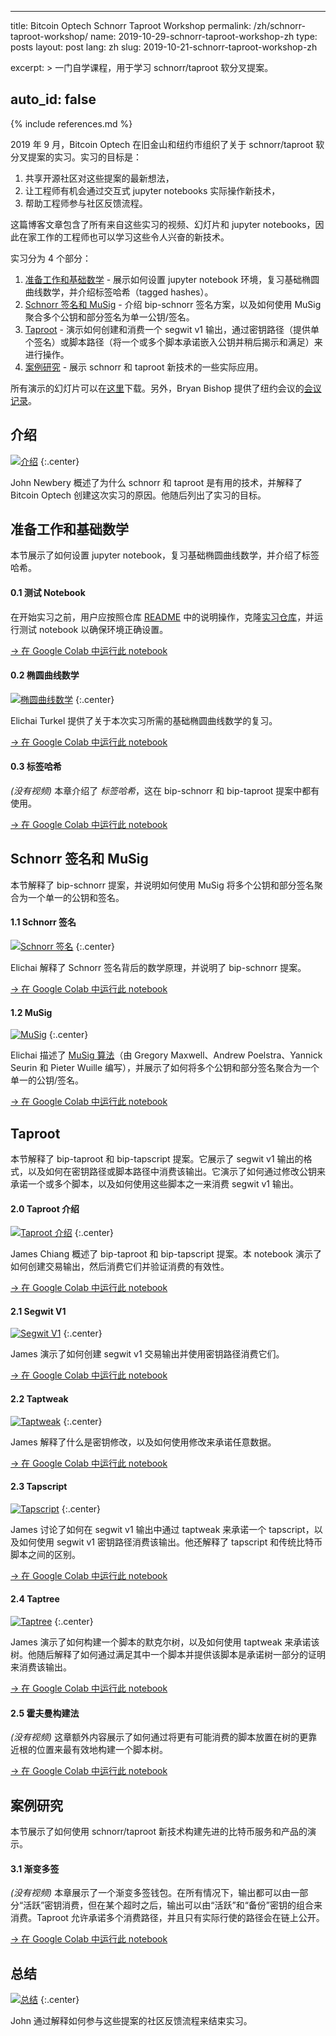 ---
title: Bitcoin Optech Schnorr Taproot Workshop
permalink: /zh/schnorr-taproot-workshop/
name: 2019-10-29-schnorr-taproot-workshop-zh
type: posts
layout: post
lang: zh
slug: 2019-10-21-schnorr-taproot-workshop-zh

excerpt: >
  一门自学课程，用于学习 schnorr/taproot 软分叉提案。

auto_id: false
------
{% include references.md %}

2019 年 9 月，Bitcoin Optech 在旧金山和纽约市组织了关于 schnorr/taproot 软分叉提案的实习。实习的目标是：

1. 共享开源社区对这些提案的最新想法，
2. 让工程师有机会通过交互式 jupyter notebooks 实际操作新技术，
3. 帮助工程师参与社区反馈流程。

这篇博客文章包含了所有来自这些实习的视频、幻灯片和 jupyter notebooks，因此在家工作的工程师也可以学习这些令人兴奋的新技术。

实习分为 4 个部分：

1. [准备工作和基础数学](#准备工作和基础数学) - 展示如何设置 jupyter notebook 环境，复习基础椭圆曲线数学，并介绍标签哈希（tagged hashes）。
2. [Schnorr 签名和 MuSig](#schnorr-签名和-musig) - 介绍 bip-schnorr 签名方案，以及如何使用 MuSig 聚合多个公钥和部分签名为单一公钥/签名。
3. [Taproot](#taproot) - 演示如何创建和消费一个 segwit v1 输出，通过密钥路径（提供单个签名）或脚本路径（将一个或多个脚本承诺嵌入公钥并稍后揭示和满足）来进行操作。
4. [案例研究](#案例研究) - 展示 schnorr 和 taproot 新技术的一些实际应用。

所有演示的幻灯片可以在[这里][slides]下载。另外，Bryan Bishop 提供了纽约会议的[会议记录][transcript]。

## 介绍

[![介绍](/img/posts/taproot-workshop/introduction.png)](https://www.youtube.com/watch?v=1gRCVLgkyAE&list=PLPrDsP88ifOVTEJf_jQGunDUS05M9GdIC)
{:.center}

John Newbery 概述了为什么 schnorr 和 taproot 是有用的技术，并解释了 Bitcoin Optech 创建这次实习的原因。他随后列出了实习的目标。

## 准备工作和基础数学

本节展示了如何设置 jupyter notebook，复习基础椭圆曲线数学，并介绍了标签哈希。

#### 0.1 测试 Notebook

在开始实习之前，用户应按照仓库 [README][readme] 中的说明操作，克隆[实习仓库][workshop repository]，并运行测试 notebook 以确保环境正确设置。

[→ 在 Google Colab 中运行此 notebook](https://colab.research.google.com/github/bitcoinops/taproot-workshop/blob/Colab/0.1-test-notebook.ipynb)

#### 0.2 椭圆曲线数学

[![椭圆曲线数学](/img/posts/taproot-workshop/elliptic-curve-math.png)](https://www.youtube.com/watch?v=oix8ov9iGgk&list=PLPrDsP88ifOVTEJf_jQGunDUS05M9GdIC&index=2)
{:.center}

Elichai Turkel 提供了关于本次实习所需的基础椭圆曲线数学的复习。

[→ 在 Google Colab 中运行此 notebook](https://colab.research.google.com/github/bitcoinops/taproot-workshop/blob/Colab/0.2-elliptic-curve-math.ipynb)

#### 0.3 标签哈希

_(没有视频)_ 本章介绍了 _标签哈希_，这在 bip-schnorr 和 bip-taproot 提案中都有使用。

[→ 在 Google Colab 中运行此 notebook](https://colab.research.google.com/github/bitcoinops/taproot-workshop/blob/Colab/0.3-tagged-hashes.ipynb)

## Schnorr 签名和 MuSig

本节解释了 bip-schnorr 提案，并说明如何使用 MuSig 将多个公钥和部分签名聚合为一个单一的公钥和签名。

#### 1.1 Schnorr 签名

[![Schnorr 签名](/img/posts/taproot-workshop/schnorr.png)](https://www.youtube.com/watch?v=wybiVFdknhg&list=PLPrDsP88ifOVTEJf_jQGunDUS05M9GdIC&index=3)
{:.center}

Elichai 解释了 Schnorr 签名背后的数学原理，并说明了 bip-schnorr 提案。

[→ 在 Google Colab 中运行此 notebook](https://colab.research.google.com/github/bitcoinops/taproot-workshop/blob/Colab/1.1-schnorr-signatures.ipynb)

#### 1.2 MuSig

[![MuSig](/img/posts/taproot-workshop/musig.png)](https://www.youtube.com/watch?v=5MbTptrXEC4&list=PLPrDsP88ifOVTEJf_jQGunDUS05M9GdIC&index=4)
{:.center}

Elichai 描述了 [MuSig 算法][musig]（由 Gregory Maxwell、Andrew Poelstra、Yannick Seurin 和 Pieter Wuille 编写），并展示了如何将多个公钥和部分签名聚合为一个单一的公钥/签名。

[→ 在 Google Colab 中运行此 notebook](https://colab.research.google.com/github/bitcoinops/taproot-workshop/blob/Colab/1.2-musig.ipynb)

## Taproot

本节解释了 bip-taproot 和 bip-tapscript 提案。它展示了 segwit v1 输出的格式，以及如何在密钥路径或脚本路径中消费该输出。它演示了如何通过修改公钥来承诺一个或多个脚本，以及如何使用这些脚本之一来消费 segwit v1 输出。

#### 2.0 Taproot 介绍

[![Taproot 介绍](/img/posts/taproot-workshop/taproot-intro.png)](https://www.youtube.com/watch?v=KLNH0ttpdFg&list=PLPrDsP88ifOVTEJf_jQGunDUS05M9GdIC&index=5)
{:.center}

James Chiang 概述了 bip-taproot 和 bip-tapscript 提案。本 notebook 演示了如何创建交易输出，然后消费它们并验证消费的有效性。

[→ 在 Google Colab 中运行此 notebook](https://colab.research.google.com/github/bitcoinops/taproot-workshop/blob/Colab/2.0-taproot-introduction.ipynb)

#### 2.1 Segwit V1

[![Segwit V1](/img/posts/taproot-workshop/segwit-version-1.png)](https://www.youtube.com/watch?v=n-jAUaSkcAA&list=PLPrDsP88ifOVTEJf_jQGunDUS05M9GdIC&index=6)
{:.center}

James 演示了如何创建 segwit v1 交易输出并使用密钥路径消费它们。

[→ 在 Google Colab 中运行此 notebook](https://colab.research.google.com/github/bitcoinops/taproot-workshop/blob/Colab/2.1-segwit-version-1.ipynb)

#### 2.2 Taptweak

[![Taptweak](/img/posts/taproot-workshop/taptweak.png)](https://www.youtube.com/watch?v=EkGbPxAExdQ&list=PLPrDsP88ifOVTEJf_jQGunDUS05M9GdIC&index=7)
{:.center}

James 解释了什么是密钥修改，以及如何使用修改来承诺任意数据。

[→ 在 Google Colab 中运行此 notebook](https://colab.research.google.com/github/bitcoinops/taproot-workshop/blob/Colab/2.2-taptweak.ipynb)

#### 2.3 Tapscript

[![Tapscript](/img/posts/taproot-workshop/tapscript.png)](https://www.youtube.com/watch?v=nXGe9_M5pjk&list=PLPrDsP88ifOVTEJf_jQGunDUS05M9GdIC&index=8)
{:.center}

James 讨论了如何在 segwit v1 输出中通过 taptweak 来承诺一个 tapscript，以及如何使用 segwit v1 密钥路径消费该输出。他还解释了 tapscript 和传统比特币脚本之间的区别。

[→ 在 Google Colab 中运行此 notebook](https://colab.research.google.com/github/bitcoinops/taproot-workshop/blob/Colab/2.3-tapscript.ipynb)

#### 2.4 Taptree

[![Taptree](/img/posts/taproot-workshop/taptree.png)](https://www.youtube.com/watch?v=n6R15Eo6J44&list=PLPrDsP88ifOVTEJf_jQGunDUS05M9GdIC&index=9)
{:.center}

James 演示了如何构建一个脚本的默克尔树，以及如何使用 taptweak 来承诺该树。他随后解释了如何通过满足其中一个脚本并提供该脚本是承诺树一部分的证明来消费该输出。

[→ 在 Google Colab 中运行此 notebook](https://colab.research.google.com/github/bitcoinops/taproot-workshop/blob/Colab/2.4-taptree.ipynb)

#### 2.5 霍夫曼构建法

_(没有视频)_ 这章额外内容展示了如何通过将更有可能消费的脚本放置在树的更靠近根的位置来最有效地构建一个脚本树。

[→ 在 Google Colab 中运行此 notebook](https://colab.research.google.com/github/bitcoinops/taproot-workshop/blob/Colab/2.5-huffman.ipynb)

## 案例研究

本节展示了如何使用 schnorr/taproot 新技术构建先进的比特币服务和产品的演示。

#### 3.1 渐变多签

_(没有视频)_ 本章展示了一个渐变多签钱包。在所有情况下，输出都可以由一部分“活跃”密钥消费，但在某个超时之后，输出可以由“活跃”和“备份”密钥的组合来消费。Taproot 允许承诺多个消费路径，并且只有实际行使的路径会在链上公开。

[→ 在 Google Colab 中运行此 notebook](https://colab.research.google.com/github/bitcoinops/taproot-workshop/blob/Colab/3.1-degrading-multisig-case-study.ipynb)

## 总结

[![总结](/img/posts/taproot-workshop/summary.png)](https://www.youtube.com/watch?v=Q1od076K7IM&list=PLPrDsP88ifOVTEJf_jQGunDUS05M9GdIC&index=10)
{:.center}

John 通过解释如何参与这些提案的社区反馈流程来结束实习。

[slides]: /img/posts/taproot-workshop/taproot-workshop.pdf
[transcript]: https://diyhpl.us/wiki/transcripts/bitcoinops/schnorr-taproot-workshop-2019/notes/
[readme]: https://github.com/bitcoinops/taproot-workshop/blob/master/README.md
[workshop repository]: https://github.com/bitcoinops/taproot-workshop/
[musig]: https://eprint.iacr.org/2018/068
